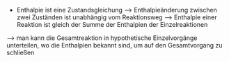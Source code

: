 - Enthalpie ist eine Zustandsgleichung --> Enthalpieänderung zwischen zwei Zuständen ist unabhängig vom Reaktionsweg --> Enthalpie einer Reaktion ist gleich der Summe der Enthalpien der Einzelreaktionen

--> man kann die Gesamtreaktion in hypothetische Einzelvorgänge unterteilen, wo die Enthalpien bekannt sind, um auf den Gesamtvorgang zu schließen


